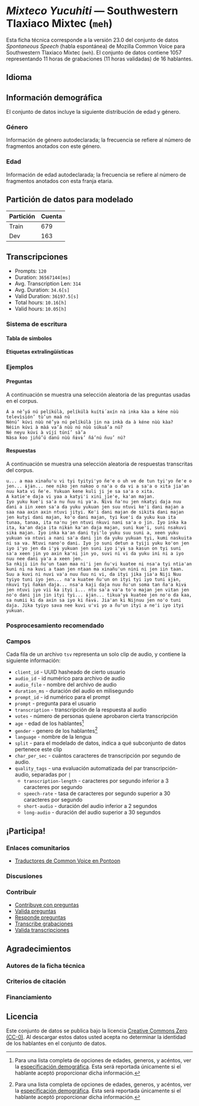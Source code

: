 # *Mixteco Yucuhiti* &mdash; Southwestern Tlaxiaco Mixtec (`meh`)
Esta ficha técnica corresponde a la versión 23.0 del conjunto de datos *Spontaneous Speech* (habla espontánea) de Mozilla Common Voice 
para Southwestern Tlaxiaco Mixtec (`meh`). El conjunto de datos contiene 1057 representando 11 horas de grabaciones 
(11 horas validadas) de 16 hablantes.

## Idioma
<!-- {{LANGUAGE_DESCRIPTION}} -->
<!-- Proporciona una breve descripción (1-2 párrafos) de tu lengua -->

## Información demográfica
El conjunto de datos incluye la siguiente distribución de edad y género.
<!-- Puedes obtener gran parte de la información de esta sección desde [https://analyzer.cv-toolbox.web.tr/browse](https://analyzer.cv-toolbox.web.tr/browse) -->

### Género
Información de género autodeclarada; la frecuencia se refiere al número de fragmentos anotados con este género.
<!-- {{GENDER_TABLE}} -->
<!-- @ GENERADO AUTOMÁTICAMENTE @ -->
<!-- | Género              | Frecuencia |
|---------------------|------------|
| masculino           | ? |
| no declarado        | ? |
| femenino            | ? | -->

### Edad
Información de edad autodeclarada; la frecuencia se refiere al número de fragmentos anotados con esta franja etaria.
<!-- {{AGE_TABLE}} -->
<!-- @ GENERADO AUTOMÁTICAMENTE @ -->
<!-- | Franja etaria  | Frecuencia |
|----------------|------------|
| adolescencia   | ? |
| veintes        | ? |
| treintas       | ? |
| cuarentas      | ? |
| cincuentas     | ? |
   ...si en tus datos aparecen otros rangos de edad, añade filas... -->

## Partición de datos para modelado



 | Partición | Cuenta |
|-|-|
| Train | 679 |
| Dev | 163 |


## Transcripciones

* Prompts: `120`
* Duration: `36567144[ms]`
* Avg. Transcription Len: `314`
* Avg. Duration: `34.6[s]`
* Valid Duration: `36197.5[s]`
* Total hours: `10.16[h]`
* Valid hours: `10.05[h]`

<!-- {{TRANSCRIPTIONS_DESCRIPTION}} -->
<!-- Una descripción del sistema de transcripción utilizado -->

### Sistema de escritura
<!-- {{WRITING_SYSTEM_DESCRIPTION}} -->
<!-- @ OPCIONAL @ -->
<!-- Una descripción del sistema (o sistemas) de escritura usado en el corpus de texto -->

#### Tabla de símbolos
<!-- {{ALPHABET_TABLE}} -->
<!-- @ OPCIONAL @ -->
<!-- Si el sistema de escritura es alfabético, puedes incluir aquí el alfabeto válido -->

#### Etiquetas extralingüísticas

### Ejemplos

#### Preguntas
A continuación se muestra una selección aleatoria de las preguntas usadas en el corpus.

```
Á a nè’yá nú pelíkúlà, pelíkúlà kuítɨ́ axín nà inka kàa a kéne nùù televìsión’ tù’un maá nú
Nénú’ kúvi nùù né’ya nú pelíkúlà jin na inkà da à kéne nùù kàa?
Néiin kúvi à màá va’á nùù nú nùù súkuá’a nú?
Né neyu kúvi à víjí túní’ sà’a
Nàsa koo jiñú’ú danú nùù ñɨvɨ’ ñá’nú ñuu’ nú?
```

<!-- {{QUESTIONS_SAMPLE}} -->

#### Respuestas
A continuación se muestra una selección aleatoria de respuestas transcritas del corpus.

```
u... a maa xinañu'u vi tyi tyityi'yo ñe'e o uh ve de tun tyi'yo ñe'e o jen... ɨjɨn... nee niko jen nakoo o na'a o da vi a sa'a o xita jia'an nuu kata vi ñe'e. Yukuan kene kuli ji je sa sa'a o xita. 
A katie'e daja vi yaa a katyi'i xini jie'e, ka'an majan.
Iyo yuku kue'i sa'a nu ñuu ni ya'a. Ñivɨ ña'nu jen nkatyi daja nuu dani a iin xeen sa'a da yuku yukuan jen suu ntuvi ke'i dani majan a saa naa axin axin ntuvi jityi. Ke'i dani majan de sikitɨ dani majan jen kutyi dani majan, ko'o dani majan, tyi kue'i da yuku kua ita tunaa, tanaa, ita na'nu jen ntuvi nkuvi nani sa'a o jin. Iyo inka ka ita, ka'an daja ita nikɨn ka'an daja majan, suni kue'i, suni nsakuvi sikɨ majan. Iyo inka ka'an dani tyi'lo yuku suu suni a, xeen yuku yukuan va ntuvi a nani sa'a dani jin da yuku yukuan tyi, kumi naskuita ni sa va. Ntuvi nano'o dani. Iyo jo suni detun a tyiji yuku ko'on jen iyo i'yo jen da i'yɨ yukuan jen suni iyo i'yɨ sa kasun on tyi suni sa'a xeen jin yo axin ka'ni jin yo, suvi ni vi da yuku ini ni a iyo nuu nee dani ya'a a xeen jen.
Sa nkiji iin ñu'un taan maa ni'i jen ñu'vi kuatee ni nsa'a tyi ntia'an kuni ni na kuvi a taan jen ntaan ma xinañu'un nini ni jen iin taan.
Suu a kuvi ni nuvi va'a nuu ñuu ni vi, da ityi jika jia'a Niji Nuu tyiyo tuni iyo jen... na'a kuatee ñu'un on ityi tyi iyo tuni ɨjɨn, nkuvi tyi ñakɨn daja... nsa'a kaji daja nuu ñu'un soma tan ña'a kivɨ jen ntuvi iyo vii ka ityi i... ntu sa'a va'a to'o majan jen vitan jen no'o dani jin jin ityi tyi... ɨjɨn... tikua'yɨ kuatee jen no'o da kaa, sa numii ki da axin sa iyo ki ñɨvɨ. Jia'an ki Nijnuu jen no'o tuni daja. Jika tyiyo sava nee kuvi u'vi yo a ñu'un ityi a ne'i iyo ityi yukuan.
```

<!-- {{TRANSCRIPTIONS_SAMPLE}} -->

### Posprocesamiento recomendado
<!-- {{RECOMMENDED_POSTPROCESSING_DESCRIPTION}} -->
<!-- @ OPCIONAL @ -->
<!-- Qué deberían hacer los usuarios antes de emplear los datos, por ejemplo normalización Unicode o normalización de etiquetas extralingüísticas -->

### Campos
Cada fila de un archivo `tsv` representa un solo clip de audio, y contiene la siguiente información:

* `client_id` - UUID hasheado de cierto usuario
* `audio_id` - id numérico para archivo de audio
* `audio_file` - nombre del archivo de audio
* `duration_ms` - duración del audio en milisegundo
* `prompt_id` - id numérico para el prompt
* `prompt` - pregunta para el usuario
* `transcription` - transcripción de la respuesta al audio
* `votes` - número de personas quiene aprobaron cierta transcripción
* `age` - edad de los hablantes[^1]
* `gender` - genero de los hablantes[^1]
* `language` - nombre de la lengua
* `split` - para el modelado de datos, indica a qué subconjunto de datos pertenece este clip
* `char_per_sec` - cuántos caracteres de transcripción por segundo de audio.
* `quality_tags` - una evaluación automatizada del par transcripción-audio, separadas por `|`
   * `transcription-length` -  caracteres por segundo inferior a 3 caracteres por segundo
   * `speech-rate` - tasa de caracteres por segundo superior a 30 caracteres por segundo
   * `short-audio` - duración del audio inferior a 2 segundos
   * `long-audio` - duración del audio superior a 30 segundos

#### 
[^1]: Para una lista completa de opciones de edades, generos, y acéntos, ver la [especificación demográfica](https://github.com/common-voice/common-voice/blob/main/web/src/stores/demographics.ts). Esta será reportada únicamente si el hablante aceptó proporcionar dicha información.

## ¡Participa!

### Enlaces comunitarios

* [Traductores de Common Voice en Pontoon](https://pontoon.mozilla.org/meh/common-voice/contributors/)

<!-- {{COMMUNITY_LINKS_LIST}} -->
<!-- @ OPCIONAL @ -->
<!-- Enlaces a chats o foros comunitarios -->

### Discusiones
<!-- {{DISCUSSION_LINKS_LIST}} -->
<!-- @ OPCIONAL @ -->
<!-- Aquí se pueden incluir enlaces a discusiones, por ejemplo en Discourse u otros foros o blogs -->

### Contribuir
* [Contribuye con preguntas](https://commonvoice.mozilla.org/spontaneous-speech/beta/question)
* [Valida preguntas](https://commonvoice.mozilla.org/spontaneous-speech/beta/validate)
* [Responde preguntas](https://commonvoice.mozilla.org/spontaneous-speech/beta/prompts)
* [Transcribe grabaciones](https://commonvoice.mozilla.org/spontaneous-speech/beta/transcribe)
* [Valida transcripciones](https://commonvoice.mozilla.org/spontaneous-speech/beta/check-transcript)
<!-- {{CONTRIBUTE_LINKS_LIST}} -->
<!-- Aquí puedes incluir enlaces sobre cómo contribuir al conjunto de datos -->

## Agradecimientos

### Autores de la ficha técnica
<!-- {{DATASHEET_AUTHORS_LIST}} -->
<!-- Una lista en el formato: Su Nombre <email@email.com> -->

### Criterios de citación
<!-- {{CITATION_DESCRIPTION}} -->
<!-- @ OPCIONAL @ -->
<!-- Si publicó un artículo y desea que lo citen, puede incluir el BiBTeX aquí -->

### Financiamiento
<!-- {{FUNDING_DESCRIPTION}} -->
<!-- @ OPCIONAL @ -->
<!-- Si recibió financiamiento, puede incluir el reconocimiento aquí -->

## Licencia
Este conjunto de datos se publica bajo la licencia [Creative Commons Zero (CC-0)](https://creativecommons.org/public-domain/cc0/). Al descargar estos datos
usted acepta no determinar la identidad de los hablantes en el conjunto de datos.